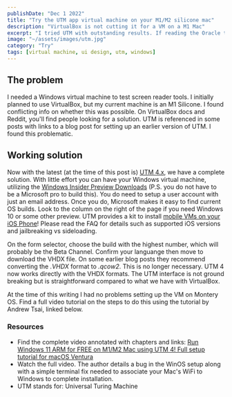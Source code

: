 ```yaml
---
publishDate: "Dec 1 2022"
title: "Try the UTM app virtual machine on your M1/M2 silicone mac"
description: "VirtualBox is not cutting it for a VM on a M1 Mac"
excerpt: "I tried UTM with outstanding results. If reading the Oracle tech docs is confusing and exhausting check out this new VM platform with a clean UI."
image: "~/assets/images/utm.jpg"
category: "Try"
tags: [virtual machine, ui design, utm, windows]
---
```

## The problem

I needed a Windows virtual machine to test screen reader tools. I initially planned to use VirtualBox, but my current machine is an M1 Silicone. I found conflicting info on whether this was possible. On VirtualBox docs and Reddit, you'll find people looking for a solution. UTM is referenced in some posts with links to a blog post for setting up an earlier version of UTM. I found this problematic.

## Working solution

Now with the latest (at the time of this post is) [UTM 4.x](https://mac.getutm.app/), we have a complete solution. With little effort you can have your Windows virtual machine, utilizing the [Windows Insider Preview Downloads](<https://www.microsoft.com/en-us/software-download/windowsinsiderpreviewARM64>) (P.S. you do not have to be a Microsoft pro to build this). You do need to setup a user account with just an email address. Once you do, Microsoft makes it easy to find current OS builds. Look to the column on the right of the page if you need Windows 10 or some other preview. UTM provides a kit to install [mobile VMs on your iOS Phone](https://getutm.app/)! Please read the FAQ for details such as supported iOS versions and jailbreaking vs sideloading.

On the form selector, choose the build with the highest number, which will probably be the Beta Channel. Confirm your languange then move to download the VHDX file. On some earlier blog posts they recommend converting the *.VHDX* format to *.qcow2*. This is no longer necessary. UTM 4 now works directly with the VHDX formats. The UTM interface is not ground breaking but is straightforward compared to what we have with VirtualBox.

At the time of this writing I had no problems setting up the VM on Montery OS. Find a full video tutorial on the steps to do this using the tutorial by Andrew Tsai, linked below.

### Resources

- Find the complete video annotated with chapters and links: [Run Windows 11 ARM for FREE on M1/M2 Mac using UTM 4! Full setup tutorial for macOS Ventura](https://www.youtube.com/watch?v=KGZMV8IuUtA)
- Watch the full video. The author details a bug in the WinOS setup along with a simple terminal fix needed to associate your Mac's WiFi to Windows to complete installation.
- UTM stands for: Universal Turing Machine
